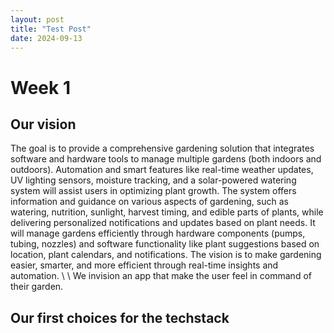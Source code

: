```yaml
---
layout: post
title: "Test Post"
date: 2024-09-13
---
```

# Week 1
## Our vision
The goal is to provide a comprehensive gardening solution that integrates software and hardware tools to manage multiple gardens (both indoors and outdoors).
Automation and smart features like real-time weather updates, UV lighting sensors, moisture tracking, and a solar-powered watering system will assist users in optimizing plant growth.
The system offers information and guidance on various aspects of gardening, such as watering, nutrition, sunlight, harvest timing, and edible parts of plants, while delivering personalized notifications and updates based on plant needs.
It will manage gardens efficiently through hardware components (pumps, tubing, nozzles) and software functionality like plant suggestions based on location, plant calendars, and notifications.
The vision is to make gardening easier, smarter, and more efficient through real-time insights and automation. \ \ 
We invision an app that make the user feel in command of their garden. 
## Our first choices for the techstack
